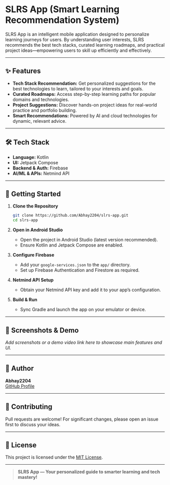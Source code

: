 # SLRS App (Smart Learning Recommendation System)

SLRS App is an intelligent mobile application designed to personalize learning journeys for users. By understanding user interests, SLRS recommends the best tech stacks, curated learning roadmaps, and practical project ideas—empowering users to skill up efficiently and effectively.

---

## ✨ Features

- **Tech Stack Recommendation:** Get personalized suggestions for the best technologies to learn, tailored to your interests and goals.
- **Curated Roadmaps:** Access step-by-step learning paths for popular domains and technologies.
- **Project Suggestions:** Discover hands-on project ideas for real-world practice and portfolio building.
- **Smart Recommendations:** Powered by AI and cloud technologies for dynamic, relevant advice.

---

## 🛠️ Tech Stack

- **Language:** Kotlin
- **UI:** Jetpack Compose
- **Backend & Auth:** Firebase
- **AI/ML & APIs:** Netmind API

---

## 🚀 Getting Started

1. **Clone the Repository**
   ```bash
   git clone https://github.com/Abhay2204/slrs-app.git
   cd slrs-app
   ```

2. **Open in Android Studio**
   - Open the project in Android Studio (latest version recommended).
   - Ensure Kotlin and Jetpack Compose are enabled.

3. **Configure Firebase**
   - Add your `google-services.json` to the `app/` directory.
   - Set up Firebase Authentication and Firestore as required.

4. **Netmind API Setup**
   - Obtain your Netmind API key and add it to your app’s configuration.

5. **Build & Run**
   - Sync Gradle and launch the app on your emulator or device.

---

## 📱 Screenshots & Demo

_Add screenshots or a demo video link here to showcase main features and UI._

---

## 👤 Author

**Abhay2204**  
[GitHub Profile](https://github.com/Abhay2204)

---

## 🤝 Contributing

Pull requests are welcome! For significant changes, please open an issue first to discuss your ideas.

---

## 📄 License

This project is licensed under the [MIT License](LICENSE).

---

> **SLRS App — Your personalized guide to smarter learning and tech mastery!**
